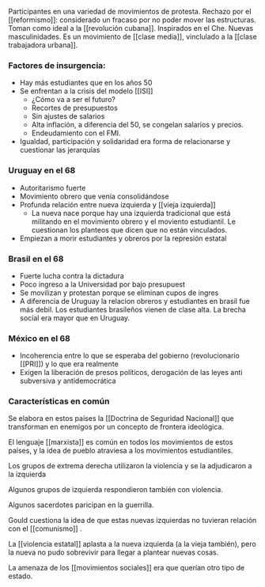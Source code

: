 Participantes en una variedad de movimientos de protesta.
Rechazo por el [[reformismo]]: considerado un fracaso por no poder mover las estructuras.
Toman como ideal a la [[revolución cubana]]. Inspirados en el Che.
Nuevas masculinidades.
Es un movimiento de [[clase media]], vinclulado a la [[clase trabajadora urbana]].

### Factores de insurgencia:
- Hay más estudiantes que en los años 50
- Se enfrentan a la crisis del modelo [[ISI]]
	- ¿Cómo va a ser el futuro?
	- Recortes de presupuestos
	- Sin ajustes de salarios
	- Alta inflación, a diferencia del 50, se congelan salarios y precios.
	- Endeudamiento con el FMI.
- Igualdad, participación y solidaridad era forma de relacionarse y cuestionar las jerarquías

### Uruguay en el 68
- Autoritarismo fuerte
- Movimiento obrero que venía consolidándose
- Profunda relación entre nueva izquierda y [[vieja izquierda]]
	- La nueva nace porque hay una izquierda tradicional que está militando en el movimiento obrero y el moviento estudiantil. Le cuestionan los planteos que dicen que no están vinculados.
- Empiezan a morir estudiantes y obreros por la represión estatal

### Brasil en el 68
- Fuerte lucha contra la dictadura
- Poco ingreso a la Universidad por bajo presupuest
- Se movilizan y protestan porque se eliminan cupos de ingres
- A diferencia de Uruguay la relacion obreros y estudiantes en brasil fue más debil. Los estudiantes brasileños vienen de clase alta. La brecha social era mayor que en Uruguay.

### México en el 68
- Incoherencia entre lo que se esperaba del gobierno (revolucionario [[PRI]]) y lo que era realmente
- Exigen la liberación de presos políticos, derogación de las leyes anti subversiva y antidemocrática

### Características en común
Se elabora en estos países la [[Doctrina de Seguridad Nacional]] que transforman en enemigos por un concepto de frontera ideológica.

El lenguaje [[marxista]] es común en todos los movimientos de estos países, y la idea de pueblo atraviesa a los movimientos estudiantiles.

Los grupos de extrema derecha utilizaron la violencia y se la adjudicaron a la izquierda

Algunos grupos de izquierda respondieron también con violencia.

Algunos sacerdotes paricipan en la guerrilla.

Gould cuestiona la idea de que estas nuevas izquierdas no tuvieran relación con el [[comunismo]] .

La [[violencia estatal]] aplasta a la nueva izquierda (a la vieja también), pero la nueva no pudo sobrevivir para llegar a plantear nuevas cosas.

La amenaza de los [[movimientos sociales]] era que querían otro tipo de estado. 